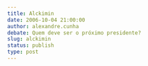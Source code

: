 ```yaml
---
title: Alckimin
date: 2006-10-04 21:00:00
author: alexandre.cunha
debate: Quem deve ser o próximo presidente?
slug: alckimin
status: publish 
type: post
---
```



